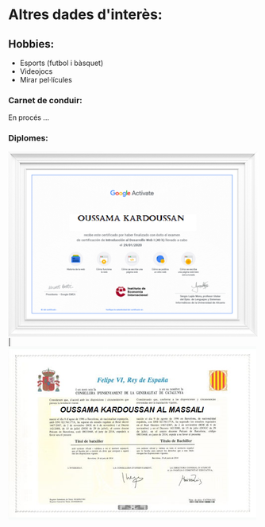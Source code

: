 # Altres dades d'interès:

## **Hobbies**:
  - Esports (futbol i bàsquet)
  - Videojocs
  - Mirar pel·lícules

### **Carnet de conduir:**
  En procés ...

### **Diplomes:**
![Dip1](./Dip1.png) | ![Dip2](./Dip2.jpg)
